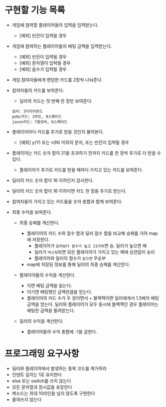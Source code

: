# 구현할 기능 목록

- 게임에 참여할 플레이어들의 입력을 입력받는다.
    - [예외] 빈칸이 입력될 경우
    
- 게임에 참여하는 플레이어들의 배팅 금액을 입력받는다.
    - [예외] 빈칸이 입력될 경우
    - [예외] 문자열이 입력될 경우
    - [예외] 음수가 입력될 경우
    
- 게임 참여자들에게 랜덤한 카드를 2장씩 나눠준다. 
- 참여자들의 카드를 보여준다.
    - 딜러의 카드는 첫 번째 한 장만 보여준다.
 
  ```
  딜러: 3다이아몬드
  pobi카드: 2하트, 8스페이드
  jason카드: 7클로버, K스페이드
  ```
  
- 플레이어마다 카드를 추가로 받을 것인지 물어본다.
    - [예외] y(Y) 또는 n(N) 이외의 문자, 또는 빈칸이 입력될 경우
- 플레이어는 카드 숫자 합이 21을 초과하기 전까지 카드를 한 장씩 추가로 더 받을 수 있다.
    - 플레이어가 추가로 카드를 받을 때마다 가지고 있는 카드를 보여준다.
- 딜러의 카드 숫자 합이 16 이하인지 검사한다.
- 딜러의 카드 숫자 합이 16 이하이면 카드 한 장을 추가로 받는다.
  
- 참여자들이 가지고 있는 카드들을 숫자 총합과 함께 보여준다.

- 최종 수익을 보여준다.
    - 최종 승패를 계산한다.
        - 플레이어의 카드 수와 점수 합과 딜러 점수 합을 비교해 승패를 가려 map에 저장한다.
            - 플레이어가 `딜러보다 점수가 높고 21이하`면 승. 딜러가 높으면 패
            - 딜러가 `버스팅`되면 모든 플레이어가 가지고 있는 패에 상관없이 승리
            - 플레이어와 딜러의 점수가 `같으면` 무승부
        - map에 저장된 정보를 통해 딜러의 최종 승패를 계산한다.
    
    - 플레이어들의 수익을 계산한다.
        - 지면 배팅 금액을 잃는다.
        - 이기면 배팅했던 금액만큼을 얻는다.
        - 플레이어의 카드 수가 두 장이면서 + 블랙잭이면 딜러에게서 1.5배의 배팅금액을 얻는다. 딜러와 플레이어가 모두 동시에 블랙잭인 경우 플레이어는 베팅한 금액을 돌려받는다.
             
    - 딜러의 수익을 계산한다.
        - 플레이어들의 수익 총합에 -1을 곱한다.
        
# 프로그래밍 요구사항
- 딜러와 플레이어에서 발생하는 중복 코드를 제거하라
- 인덴트 깊이는 1로 유지한다
- else 또는 switch를 쓰지 않는다
- 모든 문자열과 원시값을 포장한다
- 메소드는 최대 10라인을 넘지 않도록 구현한다
- 줄여쓰지 않는다